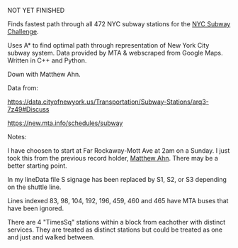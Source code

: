 NOT YET FINISHED



Finds fastest path through all 472 NYC subway stations for the [NYC Subway Challenge](https://en.wikipedia.org/wiki/Subway_Challenge).

Uses A* to find optimal path through representation of New York City subway system. Data provided by MTA & webscraped from Google Maps. Written in C++ and Python.



Down with Matthew Ahn.



Data from:

https://data.cityofnewyork.us/Transportation/Subway-Stations/arq3-7z49#Discuss

https://new.mta.info/schedules/subway



Notes:

I have choosen to start at Far Rockaway-Mott Ave at 2am on a Sunday. I just took this from the previous record holder, [Matthew Ahn](https://en.wikipedia.org/wiki/Matthew_Ahn). There may be a better starting point.

In my lineData file S signage has been replaced by S1, S2, or S3 depending on the shuttle line.

Lines indexed 83, 98, 104, 192, 196, 459, 460 and 465 have MTA buses that have been ignored.

There are 4 "TimesSq" stations within a block from eachother with distinct services. They are treated as distinct stations but could be treated as one and just and walked between.
